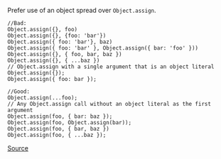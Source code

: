 Prefer use of an object spread over `Object.assign`.

```
//Bad:
Object.assign({}, foo)
Object.assign({}, {foo: 'bar'})
Object.assign({ foo: 'bar'}, baz)
Object.assign({ foo: 'bar' }, Object.assign({ bar: 'foo' }))
Object.assign({}, { foo, bar, baz })
Object.assign({}, { ...baz })
// Object.assign with a single argument that is an object literal
Object.assign({});
Object.assign({ foo: bar });

//Good:
Object.assign(...foo);
// Any Object.assign call without an object literal as the first argument
Object.assign(foo, { bar: baz });
Object.assign(foo, Object.assign(bar));
Object.assign(foo, { bar, baz })
Object.assign(foo, { ...baz });
```

[Source](http://eslint.org/docs/rules/prefer-object-spread)
